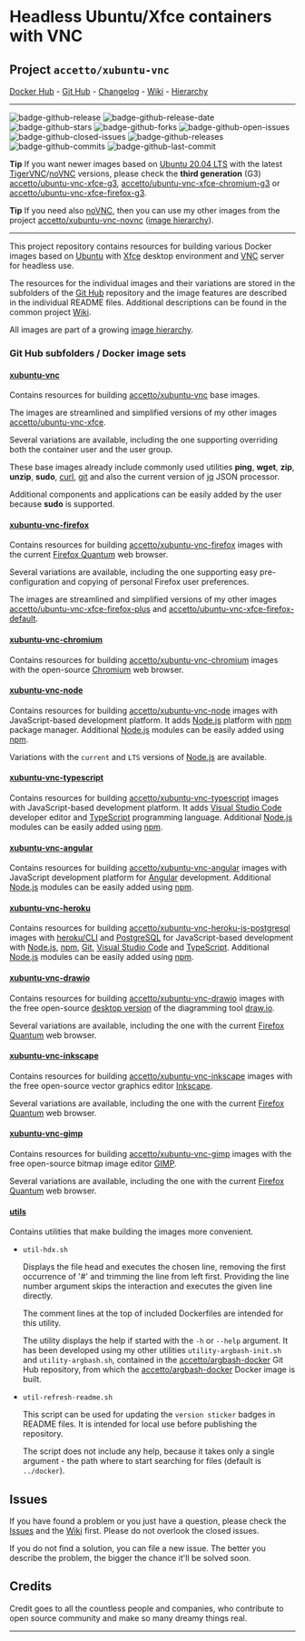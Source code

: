 # Headless Ubuntu/Xfce containers with VNC

## Project `accetto/xubuntu-vnc`

[Docker Hub][this-docker] - [Git Hub][this-github] - [Changelog][this-changelog] - [Wiki][this-wiki] - [Hierarchy][this-wiki-image-hierarchy]

***

![badge-github-release][badge-github-release]
![badge-github-release-date][badge-github-release-date]
![badge-github-stars][badge-github-stars]
![badge-github-forks][badge-github-forks]
![badge-github-open-issues][badge-github-open-issues]
![badge-github-closed-issues][badge-github-closed-issues]
![badge-github-releases][badge-github-releases]
![badge-github-commits][badge-github-commits]
![badge-github-last-commit][badge-github-last-commit]

**Tip** If you want newer images based on [Ubuntu 20.04 LTS][docker-ubuntu] with the latest [TigerVNC][tigervnc-releases]/[noVNC][novnc-releases] versions, please check the **third generation** (G3) [accetto/ubuntu-vnc-xfce-g3][accetto-docker-ubuntu-vnc-xfce-g3], [accetto/ubuntu-vnc-xfce-chromium-g3][accetto-docker-ubuntu-vnc-xfce-chromium-g3] or [accetto/ubuntu-vnc-xfce-firefox-g3][accetto-docker-ubuntu-vnc-xfce-firefox-g3].

**Tip** If you need also [noVNC][novnc], then you can use my other images from the project [accetto/xubuntu-vnc-novnc][accetto-github-xubuntu-vnc-novnc] ([image hierarchy][accetto-xubuntu-vnc-novnc-wiki-image-hierarchy]).

***

This project repository contains resources for building various Docker images based on [Ubuntu][docker-ubuntu] with [Xfce][xfce] desktop environment and [VNC][tigervnc] server for headless use.

The resources for the individual images and their variations are stored in the subfolders of the [Git Hub][this-github] repository and the image features are described in the individual README files. Additional descriptions can be found in the common project [Wiki][this-wiki].

All images are part of a growing [image hierarchy][this-wiki-image-hierarchy].

### Git Hub subfolders / Docker image sets

#### [xubuntu-vnc][this-github-xubuntu-vnc]

Contains resources for building [accetto/xubuntu-vnc][this-docker-xubuntu-vnc] base images.

The images are streamlined and simplified versions of my other images [accetto/ubuntu-vnc-xfce][accetto-docker-ubuntu-vnc-xfce].

Several variations are available, including the one supporting overriding both the container user and the user group.

These base images already include commonly used utilities **ping**, **wget**, **zip**, **unzip**, **sudo**, [curl][curl], [git][git] and also the current version of [jq][jq] JSON processor.

Additional components and applications can be easily added by the user because **sudo** is supported.

#### [xubuntu-vnc-firefox][this-github-xubuntu-vnc-firefox]
  
Contains resources for building [accetto/xubuntu-vnc-firefox][this-docker-xubuntu-vnc-firefox] images with the current [Firefox Quantum][firefox] web browser.

Several variations are available, including the one supporting easy pre-configuration and copying of personal Firefox user preferences.

The images are streamlined and simplified versions of my other images [accetto/ubuntu-vnc-xfce-firefox-plus][accetto-docker-ubuntu-vnc-xfce-firefox-plus] and [accetto/ubuntu-vnc-xfce-firefox-default][accetto-docker-ubuntu-vnc-xfce-firefox-default].

#### [xubuntu-vnc-chromium][this-github-xubuntu-vnc-chromium]
  
Contains resources for building [accetto/xubuntu-vnc-chromium][this-docker-xubuntu-vnc-chromium] images with the open-source [Chromium][chromium] web browser.

#### [xubuntu-vnc-node][this-github-xubuntu-vnc-node]

Contains resources for building [accetto/xubuntu-vnc-node][this-docker-xubuntu-vnc-node] images with JavaScript-based development platform. It adds [Node.js][nodejs] platform with [npm][npm] package manager. Additional [Node.js][nodejs] modules can be easily added using [npm][npm].

Variations with the `current` and `LTS` versions of [Node.js][nodejs] are available.

#### [xubuntu-vnc-typescript][this-github-xubuntu-vnc-typescript]

Contains resources for building [accetto/xubuntu-vnc-typescript][this-docker-xubuntu-vnc-typescript] images with JavaScript-based development platform. It adds [Visual Studio Code][vscode] developer editor and [TypeScript][typescript] programming language. Additional [Node.js][nodejs] modules can be easily added using [npm][npm].

#### [xubuntu-vnc-angular][this-github-xubuntu-vnc-angular]

Contains resources for building [accetto/xubuntu-vnc-angular][this-docker-xubuntu-vnc-angular] images with JavaScript development platform for [Angular][angular] development. Additional [Node.js][nodejs] modules can be easily added using [npm][npm].

#### [xubuntu-vnc-heroku][this-github-xubuntu-vnc-heroku]

Contains resources for building [accetto/xubuntu-vnc-heroku-js-postgresql][this-docker-xubuntu-vnc-heroku-js-postgresql] images with [heroku/CLI][heroku-cli] and [PostgreSQL][postgresql] for JavaScript-based development with [Node.js][nodejs], [npm][npm], [Git][git], [Visual Studio Code][vscode] and [TypeScript][typescript]. Additional [Node.js][nodejs] modules can be easily added using [npm][npm].

#### [xubuntu-vnc-drawio][this-github-xubuntu-vnc-drawio]
  
Contains resources for building [accetto/xubuntu-vnc-drawio][this-docker-xubuntu-vnc-drawio] images with the free open-source [desktop version][drawio-desktop] of the diagramming tool [draw.io][drawio].

Several variations are available, including the one with the current [Firefox Quantum][firefox] web browser.

#### [xubuntu-vnc-inkscape][this-github-xubuntu-vnc-inkscape]
  
Contains resources for building [accetto/xubuntu-vnc-inkscape][this-docker-xubuntu-vnc-inkscape] images with the free open-source vector graphics editor [Inkscape][inkscape].

Several variations are available, including the one with the current [Firefox Quantum][firefox] web browser.

#### [xubuntu-vnc-gimp][this-github-xubuntu-vnc-gimp]

Contains resources for building [accetto/xubuntu-vnc-gimp][this-docker-xubuntu-vnc-gimp] images with the free open-source bitmap image editor [GIMP][gimp].

Several variations are available, including the one with the current [Firefox Quantum][firefox] web browser.

#### [utils][this-github-utils]
  
Contains utilities that make building the images more convenient.

- `util-hdx.sh`  
  
  Displays the file head and executes the chosen line, removing the first occurrence of '#' and trimming the line from left first. Providing the line number argument skips the interaction and executes the given line directly.
  
  The comment lines at the top of included Dockerfiles are intended for this utility.

  The utility displays the help if started with the `-h` or `--help` argument. It has been developed using my other utilities `utility-argbash-init.sh` and `utility-argbash.sh`, contained in the [accetto/argbash-docker][accetto-github-argbash-docker-utils] Git Hub repository, from which the [accetto/argbash-docker][accetto-docker-argbash-docker] Docker image is built.

- `util-refresh-readme.sh`  
  
  This script can be used for updating the `version sticker` badges in README files. It is intended for local use before publishing the repository.

  The script does not include any help, because it takes only a single argument - the path where to start searching for files (default is `../docker`).

## Issues

If you have found a problem or you just have a question, please check the [Issues][this-issues] and the [Wiki][this-wiki] first. Please do not overlook the closed issues.

If you do not find a solution, you can file a new issue. The better you describe the problem, the bigger the chance it'll be solved soon.

## Credits

Credit goes to all the countless people and companies, who contribute to open source community and make so many dreamy things real.

***

[this-docker]: https://hub.docker.com/u/accetto/

[this-github]: https://github.com/accetto/xubuntu-vnc/
[this-changelog]: https://github.com/accetto/xubuntu-vnc/blob/master/CHANGELOG.md

[this-wiki]: https://github.com/accetto/xubuntu-vnc/wiki
[this-wiki-image-hierarchy]: https://github.com/accetto/xubuntu-vnc/wiki/Image-hierarchy

[this-issues]: https://github.com/accetto/xubuntu-vnc/issues

[this-github-utils]: https://github.com/accetto/xubuntu-vnc/tree/master/utils/

[this-github-xubuntu-vnc]: https://github.com/accetto/xubuntu-vnc/tree/master/docker/xubuntu-vnc/
[this-docker-xubuntu-vnc]: https://hub.docker.com/r/accetto/xubuntu-vnc/

[this-github-xubuntu-vnc-firefox]: https://github.com/accetto/xubuntu-vnc/tree/master/docker/xubuntu-vnc-firefox/
[this-docker-xubuntu-vnc-firefox]: https://hub.docker.com/r/accetto/xubuntu-vnc-firefox/

[this-github-xubuntu-vnc-chromium]: https://github.com/accetto/xubuntu-vnc/tree/master/docker/xubuntu-vnc-chromium/
[this-docker-xubuntu-vnc-chromium]: https://hub.docker.com/r/accetto/xubuntu-vnc-chromium/

[this-github-xubuntu-vnc-node]: https://github.com/accetto/xubuntu-vnc/tree/master/docker/xubuntu-vnc-node/
[this-docker-xubuntu-vnc-node]: https://hub.docker.com/r/accetto/xubuntu-vnc-node/

[this-github-xubuntu-vnc-typescript]: https://github.com/accetto/xubuntu-vnc/tree/master/docker/xubuntu-vnc-typescript/
[this-docker-xubuntu-vnc-typescript]: https://hub.docker.com/r/accetto/xubuntu-vnc-typescript/

[this-github-xubuntu-vnc-heroku]: https://github.com/accetto/xubuntu-vnc/tree/master/docker/xubuntu-vnc-heroku/
[this-docker-xubuntu-vnc-heroku-js-postgresql]: https://hub.docker.com/r/accetto/xubuntu-vnc-heroku-js-postgresql

[this-github-xubuntu-vnc-angular]: https://github.com/accetto/xubuntu-vnc/tree/master/docker/xubuntu-vnc-angular/
[this-docker-xubuntu-vnc-angular]: https://hub.docker.com/r/accetto/xubuntu-vnc-angular/

[this-github-xubuntu-vnc-drawio]: https://github.com/accetto/xubuntu-vnc/tree/master/docker/xubuntu-vnc-drawio/
[this-docker-xubuntu-vnc-drawio]: https://hub.docker.com/r/accetto/xubuntu-vnc-drawio/

[this-github-xubuntu-vnc-inkscape]: https://github.com/accetto/xubuntu-vnc/tree/master/docker/xubuntu-vnc-inkscape/
[this-docker-xubuntu-vnc-inkscape]: https://hub.docker.com/r/accetto/xubuntu-vnc-inkscape/

[this-github-xubuntu-vnc-gimp]: https://github.com/accetto/xubuntu-vnc/tree/master/docker/xubuntu-vnc-gimp/
[this-docker-xubuntu-vnc-gimp]: https://hub.docker.com/r/accetto/xubuntu-vnc-gimp/

[accetto-docker-ubuntu-vnc-xfce]: https://hub.docker.com/r/accetto/ubuntu-vnc-xfce
[accetto-docker-ubuntu-vnc-xfce-firefox-default]: https://hub.docker.com/r/accetto/ubuntu-vnc-xfce-firefox-default
[accetto-docker-ubuntu-vnc-xfce-firefox-plus]: https://hub.docker.com/r/accetto/ubuntu-vnc-xfce-firefox-plus

[accetto-github-xubuntu-vnc-novnc]: https://github.com/accetto/xubuntu-vnc-novnc/
[accetto-xubuntu-vnc-novnc-wiki-image-hierarchy]: https://github.com/accetto/xubuntu-vnc-novnc/wiki/Image-hierarchy

[accetto-docker-ubuntu-vnc-xfce-g3]: https://hub.docker.com/r/accetto/ubuntu-vnc-xfce-g3
[accetto-docker-ubuntu-vnc-xfce-chromium-g3]: https://hub.docker.com/r/accetto/ubuntu-vnc-xfce-chromium-g3
[accetto-docker-ubuntu-vnc-xfce-firefox-g3]: https://hub.docker.com/r/accetto/ubuntu-vnc-xfce-firefox-g3

[accetto-docker-argbash-docker]: https://hub.docker.com/r/accetto/argbash-docker
[accetto-github-argbash-docker-utils]: https://github.com/accetto/argbash-docker/tree/master/utils

[docker-ubuntu]: https://hub.docker.com/_/ubuntu/

[angular]: https://angular.io/
[chromium]: https://www.chromium.org/Home
[curl]: http://manpages.ubuntu.com/manpages/bionic/man1/curl.1.html
[drawio]: https://about.draw.io/
[drawio-desktop]: https://github.com/jgraph/drawio-desktop
[gimp]: https://www.gimp.org/
[git]: https://git-scm.com/
[inkscape]: https://inkscape.org/
[jq]: https://stedolan.github.io/jq/
[firefox]: https://www.mozilla.org
[git]: https://git-scm.com/
[heroku-cli]: https://devcenter.heroku.com/articles/heroku-cli
[nodejs]: https://nodejs.org/en/
[novnc]: https://github.com/kanaka/noVNC
[novnc-releases]: https://github.com/novnc/noVNC/releases
[npm]: https://www.npmjs.com/
[postgresql]: https://www.postgresql.org/
[tigervnc]: http://tigervnc.org
[tigervnc-releases]: https://github.com/TigerVNC/tigervnc/releases
[typescript]: https://www.typescriptlang.org/
[vscode]: https://code.visualstudio.com/
[xfce]: http://www.xfce.org

<!-- github badges -->

[badge-github-release]: https://badgen.net/github/release/accetto/xubuntu-vnc?icon=github&label=release

[badge-github-release-date]: https://img.shields.io/github/release-date/accetto/xubuntu-vnc?logo=github

[badge-github-stars]: https://badgen.net/github/stars/accetto/xubuntu-vnc?icon=github&label=stars

[badge-github-forks]: https://badgen.net/github/forks/accetto/xubuntu-vnc?icon=github&label=forks

[badge-github-releases]: https://badgen.net/github/releases/accetto/xubuntu-vnc?icon=github&label=releases

[badge-github-commits]: https://badgen.net/github/commits/accetto/xubuntu-vnc?icon=github&label=commits

[badge-github-last-commit]: https://badgen.net/github/last-commit/accetto/xubuntu-vnc?icon=github&label=last%20commit

[badge-github-closed-issues]: https://badgen.net/github/closed-issues/accetto/xubuntu-vnc?icon=github&label=closed%20issues

[badge-github-open-issues]: https://badgen.net/github/open-issues/accetto/xubuntu-vnc?icon=github&label=open%20issues
